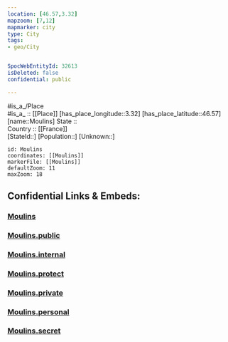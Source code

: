 ```yaml
---
location: [46.57,3.32] 
mapzoom: [7,12] 
mapmarker: city 
type: City
tags:
- geo/City


SpocWebEntityId: 32613
isDeleted: false
confidential: public

---
```

#is_a_/Place  
#is_a_ :: [[Place]] 
[has_place_longitude::3.32] 
[has_place_latitude::46.57] 
[name::Moulins] 
State ::  
Country :: [[France]]  
[StateId::] 
[Population::] 
[Unknown::] 


```leaflet
id: Moulins
coordinates: [[Moulins]] 
markerFile: [[Moulins]] 
defaultZoom: 11 
maxZoom: 18
```


## Confidential Links & Embeds: 

### [Moulins](/_Standards/Earth/Continent/Europe/Europe~West/France/regions~France/Auvergne-Rhône-Alpes/departments~Auvergne-Rhône-Alpes/Allier/communes~Allier/Moulins/cities~Moulins/Moulins.md) 

### [Moulins.public](/_public/Earth/Continent/Europe/Europe~West/France/regions~France/Auvergne-Rhône-Alpes/departments~Auvergne-Rhône-Alpes/Allier/communes~Allier/Moulins/cities~Moulins/Moulins.public.md) 

### [Moulins.internal](/_internal/Earth/Continent/Europe/Europe~West/France/regions~France/Auvergne-Rhône-Alpes/departments~Auvergne-Rhône-Alpes/Allier/communes~Allier/Moulins/cities~Moulins/Moulins.internal.md) 

### [Moulins.protect](/_protect/Earth/Continent/Europe/Europe~West/France/regions~France/Auvergne-Rhône-Alpes/departments~Auvergne-Rhône-Alpes/Allier/communes~Allier/Moulins/cities~Moulins/Moulins.protect.md) 

### [Moulins.private](/_private/Earth/Continent/Europe/Europe~West/France/regions~France/Auvergne-Rhône-Alpes/departments~Auvergne-Rhône-Alpes/Allier/communes~Allier/Moulins/cities~Moulins/Moulins.private.md) 

### [Moulins.personal](/_personal/Earth/Continent/Europe/Europe~West/France/regions~France/Auvergne-Rhône-Alpes/departments~Auvergne-Rhône-Alpes/Allier/communes~Allier/Moulins/cities~Moulins/Moulins.personal.md) 

### [Moulins.secret](/_secret/Earth/Continent/Europe/Europe~West/France/regions~France/Auvergne-Rhône-Alpes/departments~Auvergne-Rhône-Alpes/Allier/communes~Allier/Moulins/cities~Moulins/Moulins.secret.md)

